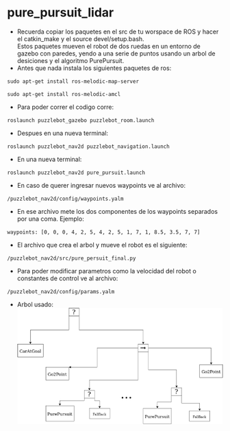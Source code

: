 # pure_pursuit_lidar
- Recuerda copiar los paquetes en el src de tu worspace de ROS y hacer el catkin_make y el source devel/setup.bash.<br>
Estos paquetes mueven el robot de dos ruedas en un entorno de gazebo con paredes, yendo a una serie de puntos usando un arbol de desiciones y el algoritmo PurePursuit.
- Antes que nada instala los siguientes paquetes de ros:
```
sudo apt-get install ros-melodic-map-server
```
```
sudo apt-get install ros-melodic-amcl
```
- Para poder correr el codigo corre:

```
roslaunch puzzlebot_gazebo puzzlebot_room.launch
```
- Despues en una nueva terminal:

```
roslaunch puzzlebot_nav2d puzzlebot_navigation.launch
```
- En una nueva terminal:
```
roslaunch puzzlebot_nav2d pure_pursuit.launch
```
- En caso de querer ingresar nuevos waypoints ve al archivo:
```
/puzzlebot_nav2d/config/waypoints.yalm
```
- En ese archivo mete los dos componentes de los waypoints separados por una coma. Ejemplo:
```
waypoints: [0, 0, 0, 4, 2, 5, 4, 2, 5, 1, 7, 1, 8.5, 3.5, 7, 7]
```
- El archivo que crea el arbol y mueve el robot es el siguiente:
```
/puzzlebot_nav2d/src/pure_persuit_final.py
```
- Para poder modificar parametros como la velocidad del robot o constantes de control ve al archivo:
```
/puzzlebot_nav2d/config/params.yalm
```
- Arbol usado:<br>
![Alt text](PyTree.drawio.png?raw=true "Behaviour Tree")
